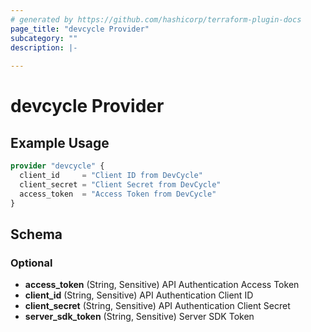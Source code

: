 ```yaml
---
# generated by https://github.com/hashicorp/terraform-plugin-docs
page_title: "devcycle Provider"
subcategory: ""
description: |-
  
---
```


# devcycle Provider



## Example Usage

```terraform
provider "devcycle" {
  client_id     = "Client ID from DevCycle"
  client_secret = "Client Secret from DevCycle"
  access_token  = "Access Token from DevCycle"
}
```

<!-- schema generated by tfplugindocs -->
## Schema

### Optional

- **access_token** (String, Sensitive) API Authentication Access Token
- **client_id** (String, Sensitive) API Authentication Client ID
- **client_secret** (String, Sensitive) API Authentication Client Secret
- **server_sdk_token** (String, Sensitive) Server SDK Token
